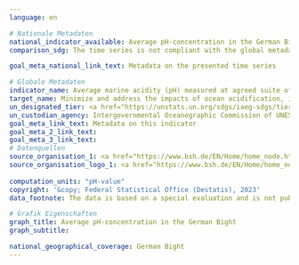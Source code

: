 ```yaml
---
language: en    

# Nationale Metadaten    
national_indicator_available: Average pH-concentration in the German Bight    
comparison_sdg: The time series is not compliant with the global metadata, but provides additional information.    

goal_meta_national_link_text: Metadata on the presented time series    

# Globale Metadaten    
indicator_name: Average marine acidity (pH) measured at agreed suite of representative sampling stations    
target_name: Minimize and address the impacts of ocean acidification, including through enhanced scientific cooperation at all levels    
un_designated_tier: <a href="https://unstats.un.org/sdgs/iaeg-sdgs/tier-classification/" title="Click here for more information on the UN tier classification."  target="_blank">Tier II</a>    
un_custodian_agency: Intergovernmental Oceanographic Commission of UNESCO (IOC-UNESCO)    
goal_meta_link_text: Metadata on this indicator    
goal_meta_2_link_text:     
goal_meta_3_link_text:         
# Datenquellen
source_organisation_1: <a href="https://www.bsh.de/EN/Home/home_node.htm"> Federal Maritime and Hydrographic Agency </a>
source_organisation_logo_1: <a href="https://www.bsh.de/EN/Home/home_node.htm"><img src="https://g205sdgs.github.io/sdg-indicators/public/OrgImgEn/bsh.png" alt="Logo bsh" style="height:60px; width:148px"/></a>
    
computation_units: "pH-value"    
copyright: '&copy; Federal Statistical Office (Destatis), 2023'    
data_footnote: The data is based on a special evaluation and is not publicly available.    

# Grafik Eigenschaften    
graph_title: Average pH-concentration in the German Bight
graph_subtitle:     

national_geographical_coverage: German Bight    
---
```


<span></span>